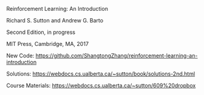 Reinforcement Learning: An Introduction

Richard S. Sutton and Andrew G. Barto

Second Edition, in progress

MIT Press, Cambridge, MA, 2017

New Code: https://github.com/ShangtongZhang/reinforcement-learning-an-introduction

Solutions: https://webdocs.cs.ualberta.ca/~sutton/book/solutions-2nd.html

Course Materials: https://webdocs.cs.ualberta.ca/~sutton/609%20dropbox

